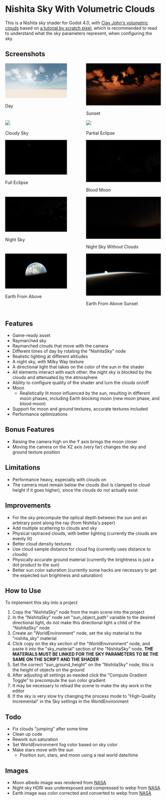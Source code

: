 # Nishita Sky With Volumetric Clouds

This is a Nishita sky shader for Godot 4.0, with [Clay John's volumetric clouds](https://github.com/clayjohn/godot-volumetric-cloud-demo) based on [a tutorial by scratch pixel](https://www.scratchapixel.com/lessons/procedural-generation-virtual-worlds/simulating-sky/simulating-colors-of-the-sky.html), which is recommended to read to understand what the sky parameters represent, when configuring the sky.

## Screenshots
<div style="display:flex">
  <div style="flex:1;padding-right:10px;">
    <img src="Screenshots/1%20day.webp" width="200"/>
    <p>Day</p>
  </div>
  <div style="flex:1;padding-left:10px;">
    <img src="Screenshots/2 sunset.webp" width="300"/>
    <p>Sunset</p>
  </div>
</div>

<div style="display:flex">
  <div style="flex:1;padding-right:10px;">
    <img src="Screenshots/3%20cloud%20sky.webp" width="200"/>
    <p>Cloudy Sky</p>
  </div>
  <div style="flex:1;padding-left:10px;">
    <img src="Screenshots/4%20 partial%20eclipse.webp" width="300"/>
    <p>Partial Eclipse</p>
  </div>
</div>

<div style="display:flex">
  <div style="flex:1;padding-right:10px;">
    <img src="Screenshots/5%20full%20eclipse.webp" width="200"/>
    <p>Full Eclipse</p>
  </div>
  <div style="flex:1;padding-left:10px;">
    <img src="Screenshots/6%20blood%20moon.webp" width="300"/>
    <p>Blood Moon</p>
  </div>
</div>

<div style="display:flex">
  <div style="flex:1;padding-right:10px;">
    <img src="Screenshots/7%20night%20sky%20with%20clouds.webp" width="200"/>
    <p>Night Sky</p>
  </div>
  <div style="flex:1;padding-left:10px;">
    <img src="Screenshots/8%20night%20sky%20without%20clouds.webp" width="300"/>
    <p>Night Sky Without Clouds</p>
  </div>
</div>

<div style="display:flex">
  <div style="flex:1;padding-right:10px;">
    <img src="Screenshots/9%20earth%20from%20above.webp" width="200"/>
    <p>Earth From Above</p>
  </div>
  <div style="flex:1;padding-left:10px;">
    <img src="Screenshots/10%20earth%20from%20above%20sunset.webp" width="300"/>
    <p>Earth From Above Sunset</p>
  </div>
</div>

## Features
* Game-ready asset
* Raymarched sky
* Raymarched clouds that move with the camera
* Different times of day by rotating the "NishitaSky" node
* Realistic lighting at different altitudes
* A night sky, with Milky Way texture
* A directional light that takes on the color of the sun in the shader
* All elements interact with each other: the night sky is blocked by the clouds and attenuated by the atmosphere
* Ability to configure quality of the shader and turn the clouds on/off
* Moon
    * Realistically lit moon influenced by the sun, resulting in different moon phases, including Earth blocking moon (new moon phase, and blood moon)
* Support for moon and ground textures, accurate textures included
* Performance optimizations

## Bonus Features
* Raising the camera high on the Y axis brings the moon closer
* Moving the camera on the XZ axis (very far) changes the sky and ground texture position

## Limitations
* Performance heavy, especially with clouds on
* The camera must remain below the clouds (but is clamped to cloud height if it goes higher), since the clouds do not actually exist

## Improvements
* For the sky precompute the optical depth between the sun and an arbitrary point along the ray (from Nishita's paper)
* Add multiple scattering to clouds and sky
* Physical raytraced clouds, with better lighting (currently the clouds are evenly lit)
* Better cloud density textures
* Use cloud sample distance for cloud fog (currently uses distance to clouds)
* Physically accurate ground material (currently the brightness is just a dot product to the sun)
* Better sun color saturation (currently some hacks are necessary to get the expected sun brightness and saturation)

## How to Use
To implement this sky into a project
1. Copy the "NishitaSky" node from the main scene into the project
2. In the "NishitaSky" node set "sun_object_path" variable to the desired directional light, do not make this directional light a child of the "NishitaSky" node
3. Create an "WorldEnvironment" node, set the sky material to the "nishita_sky" material
4. Click copy on the sky section of the "WorldEnvironment" node, and paste it into the "sky_material" section of the "NishitaSky" node. **THE MATERIALS MUST BE LINKED FOR THE SKY PARAMETERS TO BE THE SAME ON THE SCRIPT AND THE SHADER**
5. Set the correct "sun_ground_height" on the "NishitaSky" node, this is the height of objects on the ground
6. After adjusting all settings as needed click the "Compute Gradient Toggle" to precompute the sun color gradient
7. It may be necessary to reload the scene to make the sky work in the editor
8. If the sky is very slow try changing the process mode to "High-Quality Incremental" in the Sky settings in the WorldEnvironment

## Todo
* Fix clouds "jumping" after some time
* Clean up code
* Rework sun saturation
* Set WorldEnvironment fog color based on sky color
* Make stars move with the sun
    * Position sun, stars, and moon using a real world date/time

## Images
* Moon albedo image was rendered from [NASA](https://svs.gsfc.nasa.gov/cgi-bin/details.cgi?aid=4720)
* Night sky HDRI was underexposed and compressed to webp from [NASA](https://svs.gsfc.nasa.gov/4851#media_group_5169)
* Earth image was color corrected and converted to webp from [NASA](https://visibleearth.nasa.gov/images/74142/september-blue-marble-next-generation/74159l)
